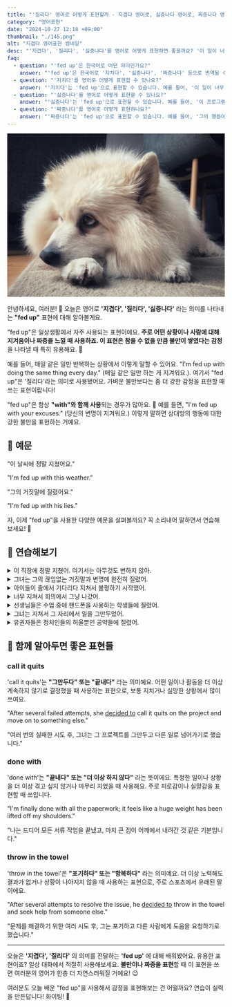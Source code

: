 ```yaml
---
title: "'질리다' 영어로 어떻게 표현할까 - 지겹다 영어로, 싫증나다 영어로, 짜증나다 영어로"
category: "영어표현"
date: "2024-10-27 12:18 +09:00"
thumbnail: "./145.png"
alt: "지겹다 영어표현 썸네일"
desc: "'지겹다', '질리다', '싫증나다'를 영어로 어떻게 표현하면 좋을까요? '이 일이 너무 힘들어서 지쳤어', '그의 행동에 이제 질려' 등을 영어로 표현하는 법을 배워봅시다. 다양한 예문을 통해서 연습하고 본인의 표현으로 만들어 보세요."
faq:
  - question: "'fed up'은 한국어로 어떤 의미인가요?"
    answer: "'fed up'은 한국어로 '지치다', '싫증나다', '짜증나다' 등으로 번역될 수 있습니다. 주로 어떤 상황이나 사람에 대한 불만이나 실증을 표현할 때 사용됩니다."
  - question: "'지치다'를 영어로 어떻게 표현할 수 있나요?"
    answer: "'지치다'는 'fed up'으로 표현할 수 있습니다. 예를 들어, '이 일이 너무 힘들어서 지쳤어'는 'I'm fed up with this work'로 말할 수 있습니다."
  - question: "'싫증나다'를 영어로 어떻게 표현할 수 있나요?"
    answer: "'싫증나다'는 'fed up'으로 표현할 수 있습니다. 예를 들어, '이 프로그램에 정말 싫증났어'는 'I'm fed up with this show'로 말할 수 있습니다."
  - question: "'짜증나다'를 영어로 어떻게 표현하나요?"
    answer: "'짜증나다'는 'fed up'으로 표현할 수 있습니다. 예를 들어, '그의 행동이 너무 짜증나'는 'I'm fed up with his behavior'로 표현할 수 있습니다."
---
```


![매트에 기대어 있는 포메라니안](./145-1.jpg)

안녕하세요, 여러분! 👋 오늘은 영어로 **'지겹다', '질리다', '싫증나다'** 라는 의미를 나타내는 **"fed up"** 표현에 대해 알아볼게요.

"fed up"은 일상생활에서 자주 사용되는 표현이에요. **주로 어떤 상황이나 사람에 대해 지겨움이나 짜증을 느낄 때 사용하죠. 이 표현은 참을 수 없을 만큼 불만이 쌓였다는 감정**을 나타낼 때 특히 유용해요. 😤

예를 들어, 매일 같은 일만 반복하는 상황에서 이렇게 말할 수 있어요. "I'm fed up with doing the same thing every day." (매일 같은 일만 하는 게 지겨워요.). 여기서 "fed up"은 '질리다'라는 의미로 사용됐어요. 가벼운 불만보다는 좀 더 강한 감정을 표현할 때 쓰는 표현이랍니다!

"fed up"은 항상 **"with"와 함께 사용**되는 경우가 많아요. 🤔 예를 들면, "I'm fed up with your excuses." (당신의 변명이 지겨워요.) 이렇게 말하면 상대방의 행동에 대한 강한 불만을 표현하는 거예요.

<script async src="https://pagead2.googlesyndication.com/pagead/js/adsbygoogle.js?client=ca-pub-1465612013356152"
     crossorigin="anonymous"></script>
<!-- engple-horizontal-ad -->

<ins class="adsbygoogle"
     style="display:block"
     data-ad-client="ca-pub-1465612013356152"
     data-ad-slot="2106896038"
     data-ad-format="auto"
     data-full-width-responsive="true"></ins>

<script>
     (adsbygoogle = window.adsbygoogle || []).push({});
</script>

## 📖 예문

"이 날씨에 정말 지쳤어요."

"I'm fed up with this weather."

"그의 거짓말에 질렸어요."

"I'm fed up with his lies."

자, 이제 "fed up"을 사용한 다양한 예문을 살펴볼까요? 꼭 소리내어 말하면서 연습해보세요! 🚀

## 💬 연습해보기

<details>
<summary>이 직장에 정말 지쳤어. 여기서는 아무것도 변하지 않아.</summary>
<span>I'm so fed up with this job. Nothing ever changes here.</span>
</details>

<details>
<summary>그녀는 그의 끊임없는 거짓말과 변명에 완전히 질렸어.</summary>
<span>She's completely fed up with his constant lies and excuses.</span>
</details>

<details>
<summary>아이들이 줄에서 기다리다 지쳐서 불평하기 시작했어.</summary>
<span>The kids got fed up waiting in line and started complaining.</span>
</details>

<details>
<summary>너무 지쳐서 회의에서 그냥 나갔어.</summary>
<span>I was so fed up that I just walked out of the meeting.</span>
</details>

<details>
<summary>선생님들은 수업 중에 핸드폰을 사용하는 학생들에 질렸어.</summary>
<span>The teachers are fed up with students using phones in class.</span>
</details>

<details>
<summary>그녀는 지쳐서 그 자리에서 일을 그만두었어.</summary>
<span>She got fed up and quit her job on the spot.</span>
</details>

<details>
<summary>유권자들은 정치인들의 허울뿐인 공약들에 질렸어.</summary>
<span>The voters are fed up with empty promises from politicians.</span>
</details>

## 🤝 함께 알아두면 좋은 표현들

### call it quits

'call it quits'는 **"그만두다" 또는 "끝내다"** 라는 의미예요. 어떤 일이나 활동을 더 이상 계속하지 않기로 결정했을 때 사용하는 표현으로, 보통 지치거나 실망한 상황에서 많이 쓰여요.

"After several failed attempts, she [decided to](/blog/in-english/062.decide-to/) call it quits on the project and move on to something else."

"여러 번의 실패한 시도 후, 그녀는 그 프로젝트를 그만두고 다른 일로 넘어가기로 했습니다."

### done with

'done with'는 **"끝내다" 또는 "더 이상 하지 않다"** 라는 뜻이에요. 특정한 일이나 상황을 더 이상 겪고 싶지 않거나 마무리 지었을 때 사용해요. 주로 피로감이나 실망감을 표현할 때 쓰입니다.

"I'm finally done with all the paperwork; it feels like a huge weight has been lifted off my shoulders."

"나는 드디어 모든 서류 작업을 끝냈고, 마치 큰 짐이 어깨에서 내려간 것 같은 기분입니다."

### throw in the towel

'throw in the towel'은 **"포기하다" 또는 "항복하다"** 라는 의미예요. 더 이상 노력해도 결과가 없거나 상황이 나아지지 않을 때 사용하는 표현으로, 주로 스포츠에서 유래된 말이에요.

"After several attempts to resolve the issue, he [decided to](/blog/in-english/062.decide-to/) throw in the towel and seek help from someone else."

"문제를 해결하기 위한 여러 시도 후, 그는 포기하고 다른 사람에게 도움을 요청하기로 했습니다."

---

오늘은 **'지겹다', '질리다'** 의 의미를 전달하는 **'fed up'** 에 대해 배워봤어요. 유용한 표현이죠? 일상 대화에서 적절히 사용해보세요. **불만이나 짜증을 표현**할 때 이 표현을 쓰면 여러분의 영어가 한층 더 자연스러워질 거예요! 😉

여러분도 오늘 배운 "fed up"을 사용해서 감정을 표현해보는 건 어떨까요? 연습이 실력을 만든답니다! 화이팅! 💪
